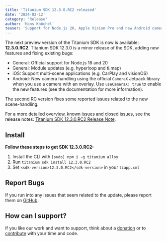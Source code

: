 ```yaml
---
title: 'Titanium SDK 12.3.0.RC2 released'
date: '2024-02-12'
category: 'Release'
author: 'Hans Knöchel'
teaser: 'Support for Node.js 20, Apple Vision Pro and new Android camera handling'
---
```


The next preview version of the Titanium SDK is now is available: <b>12.3.0.RC2</b>. Titanium SDK 12.3.0 is a minor release of the SDK, adding new features and fixing existing bugs:
  * General: Official support for Node.js 18 and 20
  * General: Module updates (e.g. hyperloop and ti.map)
  * iOS: Support multi-scene applications (e.g. CarPlay and visionOS)
  * Android: New camera handling using the official `CameraX` Jetpack library when you use a camera with an overlay. Use `useCameraX: true` to enable the new features (see the documentation for more information).

The second RC version fixes some reported issues related to the new scene-handling. 

For a more detailed overview, known issues and closed issues, see the release notes: [Titanium SDK 12.3.0.RC2 Release Note](https://titaniumsdk.com/guide/Titanium_SDK/Titanium_SDK_Release_Notes/Titanium_SDK_Release_Notes_12.x/Titanium_SDK_12.3.0.RC2_Release_Note.html).

## Install

**Follow these steps to get SDK 12.3.0.RC2:**

1. Install the CLI with `[sudo] npm i -g titanium alloy`
2. Run `titanium sdk install 12.3.0.RC2`
3. Set `<sdk-version>12.3.0.RC2</sdk-version>` in your `tiapp.xml`

## Report Bugs

If you run into any issues that seem related to the update, please report them on [GitHub](https://github.com/tidev/titanium-sdk/issues).

## How can I support?

If you like our work and want to support, think about a [donation](/donate) or to [contribute](/contribute) with your time and code.
